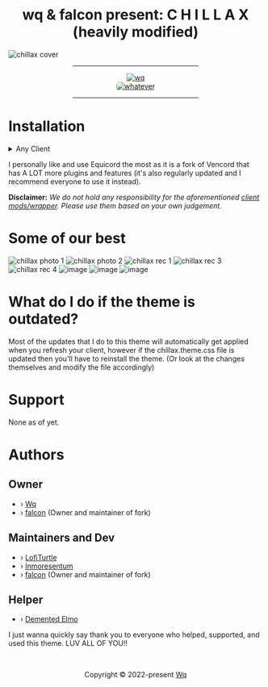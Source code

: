 <h1 align="center">wq & falcon present:   C H I L L A X (heavily modified) </h1>

![chillax cover](https://github.com/warrayquipsome/Chillax/assets/84565593/eedd9969-6f6d-4cf0-8885-89cefa473085)

<div align="center">
    <hr width="250px"/>
    <div align="center">
        <a href="https://discord.com/invite/DrfX6286kF" target="_blank">
            <img src="https://img.shields.io/discord/881453188509753384?logo=discord&style=for-the-badge&logoColor=red&logoSize=auto&label=CHILLAX Support" alt="wq"/>
        </a>
        <br/>
        <a href="https://chillax-org.github.io/chillaxdocs/" target="_blank">
            <img src="https://img.shields.io/static/v1.svg?style=for-the-badge&label=DOCS&message=CHILLAX&colorA=333333&colorB=FB5454"
                     alt="whatever" style="border-radius: 5px"/>
        </a>
    </div>
    <hr width="250px"/>
</div>

# Installation

<details>
<summary>Any Client</summary>

To install and use the theme on [Vencord](https://vencord.dev/), [BetterDiscord](https://betterdiscord.app/), [Equicord](https://github.com/Equicord/Equicord), or any other client that supports themes for that matter:

1. Go to [chillax.theme.css](https://github.com/falc0n2222/Chillax/blob/main/chillax.theme.css)
2. Download it.
3. Go to your client's themes tab.
4. Open the themes folder.
5. Put the chillax.theme.css file inside.
6. It should now automatically load the theme and apply, if not you can enable it manually.
7. Modify/Change any `variables/css` if you want to.

</details>

I personally like and use Equicord the most as it is a fork of Vencord that has A LOT more plugins and features (it's also regularly updated and I recommend everyone to use it instead).

**Disclaimer:** _We do not hold any responsibility for the aforementioned [client mods/wrapper](#Installation).
Please use them based on your own judgement._

# Some of our best

![chillax photo 1](https://github.com/warrayquipsome/Chillax/assets/84565593/b8f6e950-0dcc-45bc-a4ef-8f42285a0e4a)
![chillax photo 2](https://github.com/warrayquipsome/Chillax/assets/84565593/ed4425f6-48d4-4b21-bf78-42ae1a5d51ea)
![chillax rec 1](https://github.com/warrayquipsome/Chillax/assets/84565593/083833a3-12bb-4350-af87-6f6e5e1af1bd)
![chillax rec 3](https://github.com/warrayquipsome/Chillax/assets/84565593/79094b2d-ec24-404d-bd7b-87457886a6c8)
![chillax rec 4](https://github.com/warrayquipsome/Chillax/assets/84565593/41bb7383-159e-4693-93e6-27db7f9c2336)
![image](https://github.com/warrayquipsome/Chillax/assets/84565593/825cfc4d-8920-4187-8393-bfa5d83d6cd2)
![image](https://github.com/warrayquipsome/Chillax/assets/84565593/f4fa6f61-b523-4e3c-a5e3-0707f01ac1fa)
![image](https://github.com/warrayquipsome/Chillax/assets/84565593/0fd0a150-07f6-42fd-9ee8-ca5867ceedf0)

# What do I do if the theme is outdated?

Most of the updates that I do to this theme will automatically get applied when you refresh your client,
however if the chillax.theme.css file is updated then you'll have to reinstall the theme. 
(Or look at the changes themselves and modify the file accordingly)

# Support

None as of yet.

# Authors

## Owner

- › [Wq](https://github.com/warrayquipsome)
- › [falcon](https://github.com/falc0n2222) (Owner and maintainer of fork)

## Maintainers and Dev

- › [LofiTurtle](https://github.com/LofiTurtle)
- › [Inmoresentum](https://github.com/Inmoresentum)
- › [falcon](https://github.com/falc0n2222) (Owner and maintainer of fork)

## Helper

- › [Demented Elmo](https://github.com/Demented-Elmo)

I just wanna quickly say thank you to everyone who helped, supported, and used this theme.
LUV ALL OF YOU!!

&#160;

<p align="center">Copyright &copy; 2022-present 
   <a href="https://github.com/warrayquipsome" target="_blank">Wq</a>
</p>
